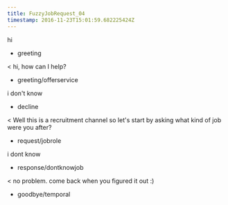 ```yaml
---
title: FuzzyJobRequest_04
timestamp: 2016-11-23T15:01:59.682225424Z
---
```


hi
* greeting

< hi, how can I help?
* greeting/offerservice

i don't know
* decline

< Well this is a recruitment channel so let's start by asking what kind of job were you after?
* request/jobrole

i dont know
* response/dontknowjob

< no problem. come back when you figured it out :)
* goodbye/temporal
